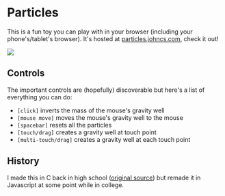 # Particles

This is a fun toy you can play with in your browser (including your phone's/tablet's browser). It's hosted at [particles.johncs.com](https://particles.johncs.com), check it out!

![](capture.gif)

## Controls

The important controls are (hopefully) discoverable but here's a list of everything you can do:

* `[click]` inverts the mass of the mouse's gravity well
* `[mouse move]` moves the mouse's gravity well to the mouse
* `[spacebar]` resets all the particles
* `[touch/drag]` creates a gravity well at touch point
* `[multi-touch/drag]` creates a gravity well at each touch point

## History

I made this in C back in high school ([original source](https://www.github.com/itsjohncs/particles)) but remade it in Javascript at some point while in college. 
